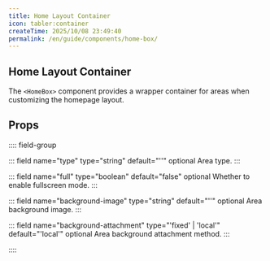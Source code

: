 ```yaml
---
title: Home Layout Container
icon: tabler:container
createTime: 2025/10/08 23:49:40
permalink: /en/guide/components/home-box/
---
```


## Home Layout Container

The `<HomeBox>` component provides a wrapper container for areas when customizing the homepage layout.

## Props

:::: field-group

::: field name="type" type="string" default="''" optional
Area type.
:::

::: field name="full" type="boolean" default="false" optional
Whether to enable fullscreen mode.
:::

::: field name="background-image" type="string" default="''" optional
Area background image.
:::

::: field name="background-attachment" type="'fixed' | 'local'" default="'local'" optional
Area background attachment method.
:::

::::
